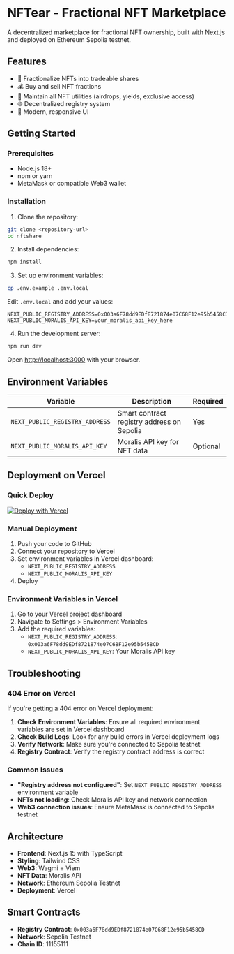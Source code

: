 # NFTear - Fractional NFT Marketplace

A decentralized marketplace for fractional NFT ownership, built with Next.js and deployed on Ethereum Sepolia testnet.

## Features

- 🎨 Fractionalize NFTs into tradeable shares
- 💰 Buy and sell NFT fractions
- 🔗 Maintain all NFT utilities (airdrops, yields, exclusive access)
- 🌐 Decentralized registry system
- 📱 Modern, responsive UI

## Getting Started

### Prerequisites

- Node.js 18+ 
- npm or yarn
- MetaMask or compatible Web3 wallet

### Installation

1. Clone the repository:
```bash
git clone <repository-url>
cd nftshare
```

2. Install dependencies:
```bash
npm install
```

3. Set up environment variables:
```bash
cp .env.example .env.local
```

Edit `.env.local` and add your values:
```env
NEXT_PUBLIC_REGISTRY_ADDRESS=0x003a6F78dd9EDf8721874e07C68F12e95b5458CD
NEXT_PUBLIC_MORALIS_API_KEY=your_moralis_api_key_here
```

4. Run the development server:
```bash
npm run dev
```

Open [http://localhost:3000](http://localhost:3000) with your browser.

## Environment Variables

| Variable | Description | Required |
|----------|-------------|----------|
| `NEXT_PUBLIC_REGISTRY_ADDRESS` | Smart contract registry address on Sepolia | Yes |
| `NEXT_PUBLIC_MORALIS_API_KEY` | Moralis API key for NFT data | Optional |

## Deployment on Vercel

### Quick Deploy

[![Deploy with Vercel](https://vercel.com/button)](https://vercel.com/new/clone?repository-url=<your-repo-url>)

### Manual Deployment

1. Push your code to GitHub
2. Connect your repository to Vercel
3. Set environment variables in Vercel dashboard:
   - `NEXT_PUBLIC_REGISTRY_ADDRESS`
   - `NEXT_PUBLIC_MORALIS_API_KEY`
4. Deploy

### Environment Variables in Vercel

1. Go to your Vercel project dashboard
2. Navigate to Settings > Environment Variables
3. Add the required variables:
   - `NEXT_PUBLIC_REGISTRY_ADDRESS`: `0x003a6F78dd9EDf8721874e07C68F12e95b5458CD`
   - `NEXT_PUBLIC_MORALIS_API_KEY`: Your Moralis API key

## Troubleshooting

### 404 Error on Vercel

If you're getting a 404 error on Vercel deployment:

1. **Check Environment Variables**: Ensure all required environment variables are set in Vercel dashboard
2. **Check Build Logs**: Look for any build errors in Vercel deployment logs
3. **Verify Network**: Make sure you're connected to Sepolia testnet
4. **Registry Contract**: Verify the registry contract address is correct

### Common Issues

- **"Registry address not configured"**: Set `NEXT_PUBLIC_REGISTRY_ADDRESS` environment variable
- **NFTs not loading**: Check Moralis API key and network connection
- **Web3 connection issues**: Ensure MetaMask is connected to Sepolia testnet

## Architecture

- **Frontend**: Next.js 15 with TypeScript
- **Styling**: Tailwind CSS
- **Web3**: Wagmi + Viem
- **NFT Data**: Moralis API
- **Network**: Ethereum Sepolia Testnet
- **Deployment**: Vercel

## Smart Contracts

- **Registry Contract**: `0x003a6F78dd9EDf8721874e07C68F12e95b5458CD`
- **Network**: Sepolia Testnet
- **Chain ID**: 11155111
